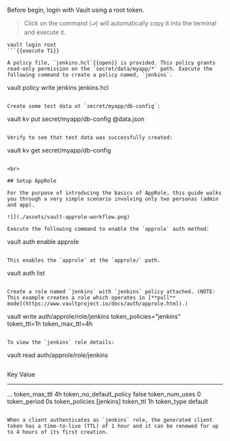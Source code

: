 Before begin, login with Vault using a root token.

> Click on the command (`⮐`) will automatically copy it into the terminal and execute it.

```
vault login root
```{{execute T1}}

A policy file, `jenkins.hcl`{{open}} is provided. This policy grants read-only permission on the `secret/data/myapp/*` path. Execute the following command to create a policy named, `jenkins`.

```
vault policy write jenkins jenkins.hcl
```{{execute T1}}

Create some test data at `secret/myapp/db-config`:

```
vault kv put secret/myapp/db-config @data.json
```{{execute T1}}

Verify to see that test data was successfully created:

```
vault kv get secret/myapp/db-config
```{{execute T1}}

<br>

## Setup AppRole

For the purpose of introducing the basics of AppRole, this guide walks you through a very simple scenario involving only two personas (admin and app).

![](./assets/vault-approle-workflow.png)

Execute the following command to enable the `approle` auth method:

```
vault auth enable approle
```{{execute T1}}

This enables the `approle` at the `approle/` path.

```
vault auth list
```{{execute T1}}

Create a role named `jenkins` with `jenkins` policy attached. (NOTE: This example creates a role which operates in [**pull**
mode](https://www.vaultproject.io/docs/auth/approle.html).)

```
vault write auth/approle/role/jenkins token_policies="jenkins" \
      token_ttl=1h token_max_ttl=4h
```{{execute T1}}

To view the `jenkins` role details:

```
vault read auth/approle/role/jenkins
```{{execute T1}}

```
Key                        Value
---                        -----
...
token_max_ttl              4h
token_no_default_policy    false
token_num_uses             0
token_period               0s
token_policies             [jenkins]
token_ttl                  1h
token_type                 default
```

When a client authenticates as `jenkins` role, the generated client token has a time-to-live (TTL) of 1 hour and it can be renewed for up to 4 hours of its first creation.
